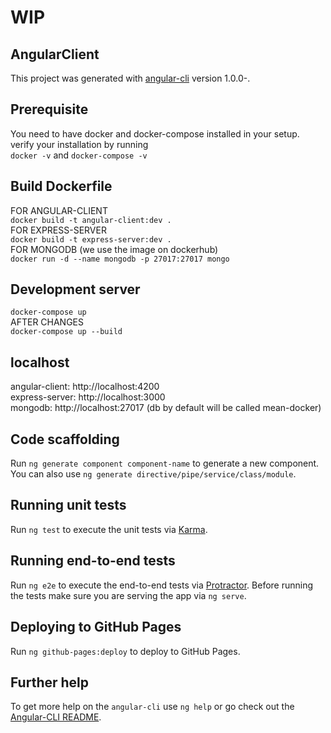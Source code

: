 # WIP

## AngularClient
This project was generated with [angular-cli](https://github.com/angular/angular-cli) version 1.0.0-.

## Prerequisite
You need to have docker and docker-compose installed in your setup. verify your installation by running <br> `docker -v` and `docker-compose -v`

## Build Dockerfile
FOR ANGULAR-CLIENT <br>
`docker build -t angular-client:dev .` <br>
FOR EXPRESS-SERVER <br>
`docker build -t express-server:dev .` <br>
FOR MONGODB (we use the image on dockerhub) <br>
`docker run -d --name mongodb -p 27017:27017 mongo`

## Development server
`docker-compose up` <br>
AFTER CHANGES <br>
`docker-compose up --build`

## localhost
angular-client: http://localhost:4200 <br>
express-server: http://localhost:3000<br>
mongodb: http://localhost:27017 (db by default will be called mean-docker)

## Code scaffolding

Run `ng generate component component-name` to generate a new component. You can also use `ng generate directive/pipe/service/class/module`.

## Running unit tests

Run `ng test` to execute the unit tests via [Karma](https://karma-runner.github.io).

## Running end-to-end tests

Run `ng e2e` to execute the end-to-end tests via [Protractor](http://www.protractortest.org/).
Before running the tests make sure you are serving the app via `ng serve`.

## Deploying to GitHub Pages

Run `ng github-pages:deploy` to deploy to GitHub Pages.

## Further help

To get more help on the `angular-cli` use `ng help` or go check out the [Angular-CLI README](https://github.com/angular/angular-cli/blob/master/README.md).
